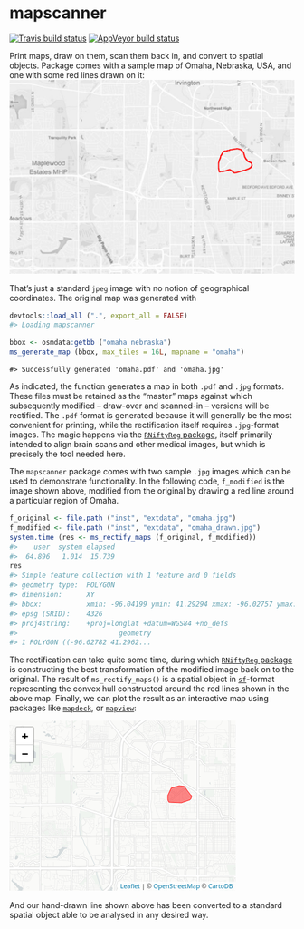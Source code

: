 <!-- README.md is generated from README.Rmd. Please edit that file -->

# mapscanner

<!-- badges: start -->

[![Travis build
status](https://travis-ci.org/mpadge/mapscanner.svg?branch=master)](https://travis-ci.org/mpadge/mapscanner)
[![AppVeyor build
status](https://ci.appveyor.com/api/projects/status/github/mpadge/mapscanner?branch=master&svg=true)](https://ci.appveyor.com/project/mpadge/mapscanner)
<!-- badges: end -->

Print maps, draw on them, scan them back in, and convert to spatial
objects. Package comes with a sample map of Omaha, Nebraska, USA, and
one with some red lines drawn on it: ![](./inst/extdata/omaha_drawn.jpg)

That’s just a standard `jpeg` image with no notion of geographical
coordinates. The original map was generated with

``` r
devtools::load_all (".", export_all = FALSE)
#> Loading mapscanner
```

``` r
bbox <- osmdata:getbb ("omaha nebraska")
ms_generate_map (bbox, max_tiles = 16L, mapname = "omaha")
```

    #> Successfully generated 'omaha.pdf' and 'omaha.jpg'

As indicated, the function generates a map in both `.pdf` and `.jpg`
formats. These files must be retained as the “master” maps against which
subsequently modified – draw-over and scanned-in – versions will be
rectified. The `.pdf` format is generated because it will generally be
the most convenient for printing, while the rectification itself
requires `.jpg`-format images. The magic happens via the [`RNiftyReg`
package](https://github.com/jonclayden/RNiftyReg), itself primarily
intended to align brain scans and other medical images, but which is
precisely the tool needed here.

The `mapscanner` package comes with two sample `.jpg` images which can
be used to demonstrate functionality. In the following code,
`f_modified` is the image shown above, modified from the original by
drawing a red line around a particular region of Omaha.

``` r
f_original <- file.path ("inst", "extdata", "omaha.jpg")
f_modified <- file.path ("inst", "extdata", "omaha_drawn.jpg")
system.time (res <- ms_rectify_maps (f_original, f_modified))
#>    user  system elapsed 
#>  64.896   1.014  15.739
res
#> Simple feature collection with 1 feature and 0 fields
#> geometry type:  POLYGON
#> dimension:      XY
#> bbox:           xmin: -96.04199 ymin: 41.29294 xmax: -96.02757 ymax: 41.30084
#> epsg (SRID):    4326
#> proj4string:    +proj=longlat +datum=WGS84 +no_defs
#>                         geometry
#> 1 POLYGON ((-96.02782 41.2962...
```

The rectification can take quite some time, during which [`RNiftyReg`
package](https://github.com/jonclayden/RNiftyReg) is constructing the
best transformation of the modified image back on to the original. The
result of `ms_rectify_maps()` is a spatial object in
[`sf`](https://cran.r-project.org/package=sf)-format representing the
convex hull constructed around the red lines shown in the above map.
Finally, we can plot the result as an interactive map using packages
like [`mapdeck`](https://github.com/symbolixAU/mapdeck), or
[`mapview`](https://github.com/r-spatial/mapview):

![](./man/figures/leaflet-1.png)

And our hand-drawn line shown above has been converted to a standard
spatial object able to be analysed in any desired way.
